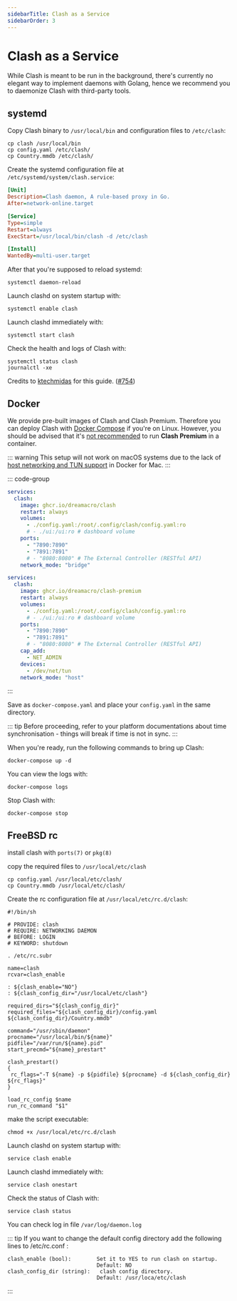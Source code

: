 ```yaml
---
sidebarTitle: Clash as a Service
sidebarOrder: 3
---
```


# Clash as a Service

While Clash is meant to be run in the background, there's currently no elegant way to implement daemons with Golang, hence we recommend you to daemonize Clash with third-party tools.

## systemd

Copy Clash binary to `/usr/local/bin` and configuration files to `/etc/clash`:

```shell
cp clash /usr/local/bin
cp config.yaml /etc/clash/
cp Country.mmdb /etc/clash/
```

Create the systemd configuration file at `/etc/systemd/system/clash.service`:

```ini
[Unit]
Description=Clash daemon, A rule-based proxy in Go.
After=network-online.target

[Service]
Type=simple
Restart=always
ExecStart=/usr/local/bin/clash -d /etc/clash

[Install]
WantedBy=multi-user.target
```

After that you're supposed to reload systemd:

```shell
systemctl daemon-reload
```

Launch clashd on system startup with:

```shell
systemctl enable clash
```

Launch clashd immediately with:

```shell
systemctl start clash
```

Check the health and logs of Clash with:

```shell
systemctl status clash
journalctl -xe
```

Credits to [ktechmidas](https://github.com/ktechmidas) for this guide. ([#754](https://github.com/Dreamacro/clash/issues/754))

## Docker

We provide pre-built images of Clash and Clash Premium. Therefore you can deploy Clash with [Docker Compose](https://docs.docker.com/compose/) if you're on Linux. However, you should be advised that it's [not recommended](https://github.com/Dreamacro/clash/issues/2249#issuecomment-1203494599) to run **Clash Premium** in a container.

::: warning
This setup will not work on macOS systems due to the lack of [host networking and TUN support](https://github.com/Dreamacro/clash/issues/770#issuecomment-650951876) in Docker for Mac.
:::

::: code-group

```yaml [Clash]
services:
  clash:
    image: ghcr.io/dreamacro/clash
    restart: always
    volumes:
      - ./config.yaml:/root/.config/clash/config.yaml:ro
      # - ./ui:/ui:ro # dashboard volume
    ports:
      - "7890:7890"
      - "7891:7891"
      # - "8080:8080" # The External Controller (RESTful API)
    network_mode: "bridge"
```

```yaml [Clash Premium]
services:
  clash:
    image: ghcr.io/dreamacro/clash-premium
    restart: always
    volumes:
      - ./config.yaml:/root/.config/clash/config.yaml:ro
      # - ./ui:/ui:ro # dashboard volume
    ports:
      - "7890:7890"
      - "7891:7891"
      # - "8080:8080" # The External Controller (RESTful API)
    cap_add:
      - NET_ADMIN
    devices:
      - /dev/net/tun
    network_mode: "host"
```

:::

Save as `docker-compose.yaml` and place your `config.yaml` in the same directory.

::: tip
Before proceeding, refer to your platform documentations about time synchronisation - things will break if time is not in sync.
:::

When you're ready, run the following commands to bring up Clash:

```shell
docker-compose up -d
```

You can view the logs with:

```shell
docker-compose logs
```

Stop Clash with:

```shell
docker-compose stop
```

## FreeBSD rc

install clash with `ports(7)` or `pkg(8)`

copy the required files to `/usr/local/etc/clash`

```shell
cp config.yaml /usr/local/etc/clash/
cp Country.mmdb /usr/local/etc/clash/
```

Create the rc configuration file at `/usr/local/etc/rc.d/clash`:

```shell
#!/bin/sh

# PROVIDE: clash
# REQUIRE: NETWORKING DAEMON
# BEFORE: LOGIN
# KEYWORD: shutdown

. /etc/rc.subr

name=clash
rcvar=clash_enable

: ${clash_enable="NO"}
: ${clash_config_dir="/usr/local/etc/clash"}

required_dirs="${clash_config_dir}"
required_files="${clash_config_dir}/config.yaml ${clash_config_dir}/Country.mmdb"

command="/usr/sbin/daemon"
procname="/usr/local/bin/${name}"
pidfile="/var/run/${name}.pid"
start_precmd="${name}_prestart"

clash_prestart()
{
 rc_flags="-T ${name} -p ${pidfile} ${procname} -d ${clash_config_dir} ${rc_flags}"
}

load_rc_config $name
run_rc_command "$1"
```

make the script executable:

```shell
chmod +x /usr/local/etc/rc.d/clash
```

Launch clashd on system startup with:

```shell
service clash enable
```

Launch clashd immediately with:

```shell
service clash onestart
```

Check the status of Clash with:

```shell
service clash status
```

You can check log in file `/var/log/daemon.log`

::: tip
If you want to change the default config directory add the following lines to /etc/rc.conf :

```shell
clash_enable (bool):        Set it to YES to run clash on startup.
                            Default: NO
clash_config_dir (string):   clash config directory.
                            Default: /usr/loca/etc/clash
```

:::
